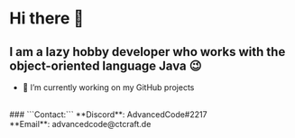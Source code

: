 # Hi there 👋

## I am a lazy hobby developer who works with the object-oriented language Java 😉

- 🔭 I’m currently working on my GitHub projects

<br>
### ```Contact:```
**Discord**: AdvancedCode#2217
<br>
**Email**: advancedcode@ctcraft.de
